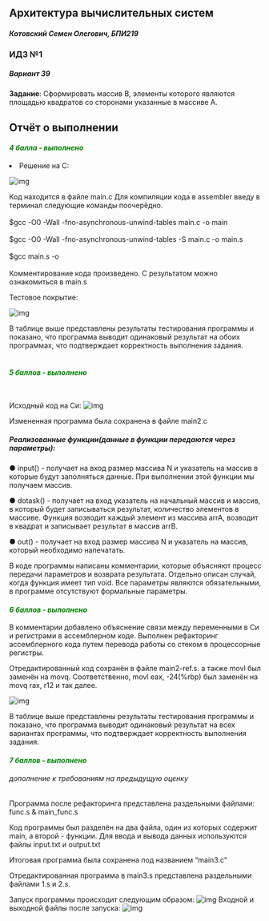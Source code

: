 ## Архитектура вычислительных систем
##### Котовский Семен Олегович, БПИ219
### ИДЗ №1
##### Вариант 39

<b>Задание</b>: Сформировать массив B, элементы которого являются площадью квадратов со сторонами указанные в массиве A.

## Отчёт о выполнении

#### <span style="color:green">*4	балла - выполнено*</span>
<li>	Решение на C:</li>

![img](screenshot_1.png)

Код находится в файле main.c
Для компиляции кода в assembler введу в терминал следующие команды поочерёдно.<br><br>
$gcc -O0 -Wall -fno-asynchronous-unwind-tables main.c -o main <br> <br>
$gcc -O0 -Wall -fno-asynchronous-unwind-tables -S main.c -o main.s <br> <br>
$gcc main.s -o <br><br>
Комментирование кода произведено. С результатом можно ознакомиться в main.s

Тестовое покрытие:

![img](screenshot_2.png)

В таблице выше представлены результаты тестирования программы и показано, что
программа выводит одинаковый результат на обоих программах, что подтверждает корректность 
выполнения задания.
<br><br>
#### <span style="color:green">*5	баллов - выполнено*</span>
<br>

Исходный код на Си:
![img](screenshot_3.png)

Измененная программа была сохранена в файле main2.c

##### Реализованные функции(данные в функции передаются через параметры):
●	input() - получает на вход размер массива N и указатель на массив в которые будут заполняться данные. При выполнении этой функции мы получаем массив.

●	dotask() - получает на вход указатель на начальный массив и массив, в который будет записываться результат, количество элементов в массиве. Функция возводит каждый элемент из массива arrA, возводит в квадрат и записывает результат в массив arrB.

●	out() - получает на вход размер массива N и указатель на массив, который необходимо напечатать.


В коде программы написаны комментарии, которые объясняют 
процесс передачи параметров и возврата результата. Отдельно описан случай,
когда функция имеет тип void. Все параметры являются обязательными,
в программе отсутствуют формальные параметры.

#### <span style="color:green">*6 баллов - выполнено*</span>
В комментарии добавлено объяснение связи между переменными в Си и регистрами
в ассемблерном коде.
Выполнен рефакторинг ассемблерного кода путем перевода работы со стеком в процессорные регистры.

Отредактированный код сохранён в файле main2-ref.s.
а также movl был заменён на movq.
Соответственно, movl eax, -24(%rbp) был заменён на movq rax, r12 и так далее.

![img](screenshot_4.png)

В таблице выше представлены результаты тестирования программы и показано, что
программа выводит одинаковый результат на всех вариантах программы, что подтверждает корректность
выполнения задания.

#### <span style="color:green">*7 баллов - выполнено*</span>
###### дополнение к требованиям на предыдущую оценку

Программа после рефакторинга представлена раздельными файлами: func.s & main_func.s

Код программы был разделён на два файла, один из которых содержит main, 
а второй - функции. Для ввода и вывода данных используются файлы input.txt и output.txt


Итоговая программа была сохранена под названием “main3.c”

Отредактированная программа в main3.s представлена раздельными файлами 1.s и 2.s. 

Запуск программы происходит следующим образом: 
![img](screenshot_5.png)
Входной и выходной файлы после запуска:
![img](screenshot_6.png)
